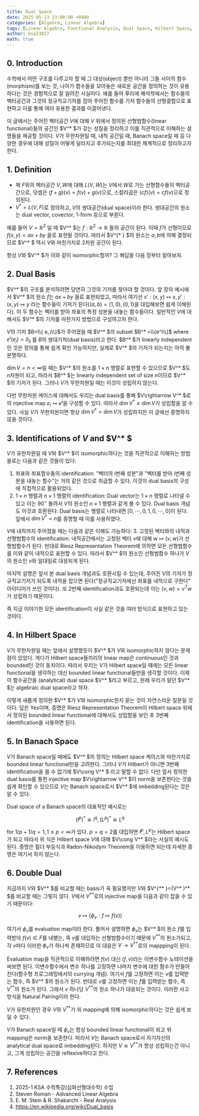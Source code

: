 ```yaml
---
title: Dual Space
date: 2025-05-13 23:00:00 +0900
categories: [Algebra, Linear Algebra]
tags: [Linear Algebra, Functional Analysis, Dual Space, Hilbert Space, Banach Space]
author: ksa23027
math: true
---
```


## 0. Introduction
수학에서 어떤 구조를 다루고자 할 때 그 대상(object) 뿐만 아니라 그들 사이의 함수(morphism)를 보는 것, 나아가 함수들을 모아놓은 새로운 공간을 정의하는 것이 유용하다는 것은 경험적으로 잘 알려진 사실이다. 예를 들어 푸리에 해석학에서는 함수들의 벡터공간과 그것의 정규직교기저를 잡아 주어진 함수를 기저 함수들의 선형결합으로 표현하고 이를 통해 여러 유용한 결과를 이끌어낸다. 

이 글에서는 주어진 벡터공간 $V$에 대해 $V$ 위에서 정의된 선형범함수(linear functional)들의 공간인 $V^* $가 갖는 성질을 정리하고 이를 직관적으로 이해하는 설명들을 제공할 것이다. $V$가 무한차원일 때, 내적 공간일 때, Banach space일 때 등 다양한 경우에 대해 성질이 어떻게 달라지고 추가되는지를 최대한 체계적으로 정리하고자 한다.
## 1. Definition
- 체 $F$위의 벡터공간 $V,W$에 대해 $L(V,W)$는 $V$에서 $W$로 가는 선형함수들의 벡터공간으로, 덧셈은 $(f+g)(v)=f(v)+g(v)$으로, 스칼라곱은 $(cf)(v)=cf(v)$으로 정의된다.
- $V^*  =L(V,F)$로 정의하고, $V$의 쌍대공간(dual space)이라 한다. 쌍대공간의 원소는 dual vector, covector, 1-form 등으로 부른다.

예를 들어 $V=\mathbb{R}^2$ 일 때 $V^* $는 $f:\mathbb{R}^2\rightarrow\mathbb{R}$ 들의 공간이 된다. 이때 $f$가 선형이므로 $f(x,y)=ax+by$ 꼴로 표현될 것이다. 따라서 $V^{* } $의 원소는 $a,b$에 의해 결정되므로 $V^* $ 역시 $V$와 마찬가지로 2차원 공간이 된다.

항상 $V$와 $V^* $가 이와 같이 isomorphic할까? 그 해답을 다음 장부터 알아보자.
## 2. Dual Basis
$V^* $의 구조를 분석하려면 당연히 그것의 기저를 찾아야 할 것이다. 앞 장의 예시에서 $V^* $의 원소 $f$는 $ax+by$ 꼴로 표현되었고, 따라서 여기선 $x':(x,y)\mapsto x,y':(x,y)\mapsto y$ 라는 함수들이 기저가 된다($(a,b)=(1,0),(0,1)$을 대입해보면 쉽게 이해된다). 이 두 함수는 벡터를 받아 좌표의 특정 성분을 내놓는 함수들이다. 일반적인 $V$에 대해서도 $V^* $의 기저를 마찬가지 방법으로 구성하고자 한다.

$V$의 기저 $B=\\{ e_i\\}$가 주어졌을 때 $V^* $의 subset $B^* =\\{e^i\\}$ where $e^i(e_j)=\delta_{ij}$ 를 $B$의 쌍대기저(dual basis)라고 한다. $B^* $가 linearly independent인 것은 정의를 통해 쉽게 확인 가능하지만, 실제로 $V^* $의 기저가 되는지는 아직 불분명하다. 

$\dim V=n<\infty$일 때는 $V^* $의 원소를 $1\times n$ 행렬로 표현할 수 있으므로 $V^* $도 $n$차원이 되고, 따라서 $B^* $는 linearly independent set of size $n$이므로 $V^* $의 기저가 된다. 그러나 $V$가 무한차원일 때는 이것이 성립하지 않는다.

다만 무한차원 케이스에 대해서도 우리는 dual basis를 통해 $V\rightarrow V^* $로의 injective map $e_i\mapsto e^i$을 구성할 수 있다. 따라서 $\dim V^*  \ge \dim V$가 성립함을 알 수 있다. 사실 $V$가 무한차원이면 항상 $\dim V^*  > \dim V$가 성립하지만 이 글에선 증명하지 않을 것이다.
## 3. Identifications of $V$ and $V^* $
$V$가 유한차원일 때 $V$와 $V^* $이 isomorphic하다는 것을 직관적으로 이해하는 방법들로는 다음과 같은 것들이 있다:
1. 좌표와 좌표함수들의 identification: "벡터의 $i$번째 성분"과 "벡터를 받아 i번째 성분을 내놓는 함수"는 거의 같은 것으로 취급할 수 있다. 이것이 dual basis의 구성에 직접적으로 활용되었다.
2. $1\times n$ 행렬과 $n\times 1$ 행렬의 identification: Dual vector는 $1\times n$ 행렬로 나타낼 수 있고 이는 $90^\circ$ 돌려서 $V$의 원소인 $n\times 1$ 행렬과 같게 볼 수 있다. Dual basis 개념도 이것과 호환된다: Dual basis는 행렬로 나타내면 $[0,\cdots,0,1,0,\cdots,0]$이 된다. 앞에서 $\dim V^*  =n$를 증명할 때 이를 사용하였다.

$V$에 내적까지 주어졌을 때는 다음과 같은 이해도 가능하다:
3\. 고정된 벡터와의 내적과 선형범함수의 identification: 내적공간에서는 고정된 벡터 $v$에 대해 $w\mapsto (v,w)$가 선형범함수가 된다. 반대로 Riesz Representation Theorem에 의하면 모든 선형범함수를 이와 같이 내적으로 표현할 수 있다. 따라서 $V^* $의 원소인 선형범함수 하나가 $V$의 원소인 $v$와 일대일로 대응되게 된다. 

마지막 설명은 앞서 본 dual basis 개념과도 호환시킬 수 있는데, 주어진 $V$의 기저가 정규직교기저가 되도록 내적을 잡으면 된다("정규직교기저에선 좌표를 내적으로 구한다" 아이디어가 쓰인 것이다). 또 2번째 identification과도 호환되는데 이는 $(v,w)=v^T w$ 가 성립하기 때문이다.

즉 지금 이야기한 모든 identification이 사실 같은 것을 여러 방식으로 표현하고 있는 것이다.
## 4. In Hilbert Space
$V$가 무한차원일 때는 앞에서 설명했듯이 $V^* $가 $V$와 isomorphic하지 않다는 문제점이 있었다. 게다가 Hilbert space들끼리의 linear map은 continuous인 것과 bounded인 것이 동치이다. 따라서 우리는 $V$가 Hilbert space일 때에는 모든 linear functional을 생각하는 대신 bounded linear functional들만을 생각할 것이다. 이제 이 함수공간을 (analytical) dual space $V^* $라고 부르고, 원래 우리가 알던 $V^* $는 algebraic dual space라고 하자.

이렇게 새롭게 정의한 $V^* $가 $V$와 isomorphic한지 묻는 것이 자연스러운 질문일 것이다. 답은 Yes이며, 증명은 Riesz Representation Theorem이 Hilbert space 위에서 정의된 bounded linear functional에 대해서도 성립함을 보인 후 3번째 identification을 사용하면 된다.
## 5. In Banach Space
$V$가 Banach space일 때에도 $V^* $의 정의는 Hilbert space 케이스와 마찬가지로 bounded linear functional만을 고려한다. 그러나 $V$가 Hilbert가 아니면 3번째 identification을 쓸 수 없기에 $V\cong V^* $ 라고 말할 수 없다. 다만 앞서 정의한 dual basis를 통한 injective map $V\rightarrow V^* $이 norm을 보존한다는 것을 쉽게 확인할 수 있으므로 $V$는 Banach space로서 $V^* $에 imbedding된다는 것은 알 수 있다. 

Dual space of a Banach space의 대표적인 예시로는

$$(l^p)^* \cong l^q, (L^p)^*  \cong L^q$$

for $1/p+1/q=1, 1\le p<\infty$가 있다. $p=q=2$를 대입하면 $l^p,L^p$는 Hilbert space가 되고 따라서 위 식은 Hilbert space $V$에 대해 $V\cong V^* $라는 사실의 예시도 된다. 증명은 횔더 부등식과 Radon-Nikodym Theorem을 이용하면 되는데 자세한 증명은 여기서 하지 않는다.
## 6. Double Dual
지금까지 $V$와 $V^* $를 비교할 때는 basis가 꼭 필요했지만 $V$와 $V^{**  }=(V^*  )^* $를 비교할 때는 그렇지 않다. $V$에서 $V^{**  }$로의 injective map을 다음과 같이 잡을 수 있기 때문이다: 

$$v\mapsto (\phi_v:f\mapsto f(v))$$

여기서 $\phi_v$를 evaluation map이라 한다. 풀어서 설명하면 $\phi_v$는 $V^* $의 원소 $f$를 입력받아 $f(v)\in F$를 내뱉는, 즉 $v$를 대입하는 선형범함수이기 때문에 $V^{**  }$의 원소가되고, 각 $v$마다 이러한 $\phi_v$가 하나씩 존재하므로 이 대응은 $V\rightarrow V^{**  }$로의 mappping이 된다. 

Evaluation map을 직관적으로 이해하려면 $f(v)$ 대신 $(f, v)$라는 이변수함수 노테이션을 써보면 된다. 이변수함수에서 변수 하나를 고정하면 나머지 변수에 대한 함수가 만들어진다(함수형 프로그래밍에서의 currying 개념). 여기서 $f$를 고정하면 이는 $v$를 입력받는 함수, 즉 $V^* $의 원소가 된다. 반대로 $v$를 고정하면 이는 $f$를 입력받는 함수, 즉 $V^{**  }$의 원소가 된다. 그래서 $v$ 하나당 $V^{**  }$의 원소 하나가 대응되는 것이다. 이러한 사고방식을 Natural Pairing이라 한다.

$V$가 유한차원인 경우 $V$와 $V^{**  }$가 위 mapping에 의해 isomorphic하다는 것은 쉽게 보일 수 있다. 

$V$가 Banach space일 때 $\phi_v$는 항상 bounded linear functional이 되고 위 mapping은 norm을 보존한다. 따라서 $V$는 Banach space로서 자기자신의 analytical dual space로 imbedding된다. 하지만 $V\cong V^{**  }$가 항상 성립하는건 아니고, 그게 성립하는 공간을 reflexive하다고 한다.
## 7. References
1. 2025-1 KSA 수학특강(심화선형대수학) 수업
2. Steven Roman - Advanced Linear Algebra
3. E. M. Stein & R. Shakarchi - Real Analysis
4. <https://en.wikipedia.org/wiki/Dual_basis>

